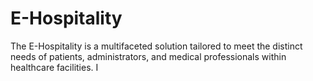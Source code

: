 # E-Hospitality
The E-Hospitality is a multifaceted solution tailored to meet the distinct needs of patients, administrators, and medical professionals within healthcare facilities. I
